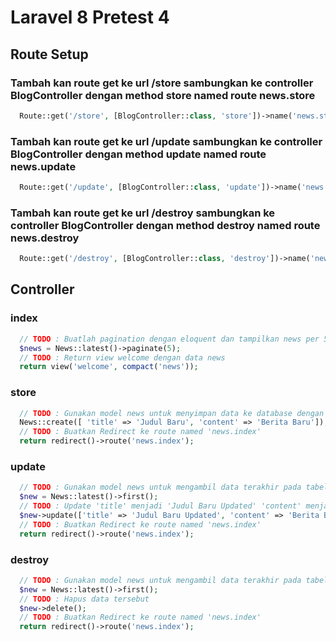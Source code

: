 # Laravel 8 Pretest 4

## Route Setup
### Tambah kan route get ke url /store sambungkan ke controller BlogController dengan method store named route news.store 
```php
  Route::get('/store', [BlogController::class, 'store'])->name('news.store');
```
### Tambah kan route get ke url /update sambungkan ke controller BlogController dengan method update named route news.update 
```php
  Route::get('/update', [BlogController::class, 'update'])->name('news.update');
```
### Tambah kan route get ke url /destroy sambungkan ke controller BlogController dengan method destroy named route news.destroy 
```php
  Route::get('/destroy', [BlogController::class, 'destroy'])->name('news.destroy');
```

## Controller
### index
```php
  // TODO : Buatlah pagination dengan eloquent dan tampilkan news per 5 data
  $news = News::latest()->paginate(5);
  // TODO : Return view welcome dengan data news
  return view('welcome', compact('news'));
```
### store
```php
  // TODO : Gunakan model news untuk menyimpan data ke database dengan menggunakan method create berilah parameter 'title' dengan nilai "Judul Baru", dan parameter 'content' dengan nilai "Berita Baru"
  News::create([ 'title' => 'Judul Baru', 'content' => 'Berita Baru']);
  // TODO : Buatkan Redirect ke route named 'news.index' 
  return redirect()->route('news.index');
```
### update
```php
  // TODO : Gunakan model news untuk mengambil data terakhir pada tabel news 
  $new = News::latest()->first();
  // TODO : Update 'title' menjadi 'Judul Baru Updated' 'content' menjadi 'Berita Baru Updated'
  $new->update(['title' => 'Judul Baru Updated', 'content' => 'Berita Baru Updated']);
  // TODO : Buatkan Redirect ke route named 'news.index' 
  return redirect()->route('news.index');
```
### destroy
```php
  // TODO : Gunakan model news untuk mengambil data terakhir pada tabel news 
  $new = News::latest()->first();
  // TODO : Hapus data tersebut  
  $new->delete();
  // TODO : Buatkan Redirect ke route named 'news.index' 
  return redirect()->route('news.index');
```
